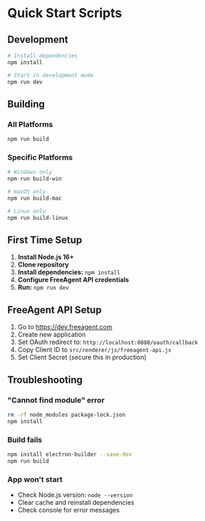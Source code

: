 # Quick Start Scripts

## Development
```bash
# Install dependencies
npm install

# Start in development mode
npm run dev
```

## Building

### All Platforms
```bash
npm run build
```

### Specific Platforms  
```bash
# Windows only
npm run build-win

# macOS only  
npm run build-mac

# Linux only
npm run build-linux
```

## First Time Setup

1. **Install Node.js 16+**
2. **Clone repository**
3. **Install dependencies:** `npm install`
4. **Configure FreeAgent API credentials**
5. **Run:** `npm run dev`

## FreeAgent API Setup

1. Go to https://dev.freeagent.com
2. Create new application
3. Set OAuth redirect to: `http://localhost:8080/oauth/callback`
4. Copy Client ID to `src/renderer/js/freeagent-api.js`
5. Set Client Secret (secure this in production)

## Troubleshooting

### "Cannot find module" error
```bash
rm -rf node_modules package-lock.json
npm install
```

### Build fails
```bash
npm install electron-builder --save-dev
npm run build
```

### App won't start
- Check Node.js version: `node --version`
- Clear cache and reinstall dependencies
- Check console for error messages